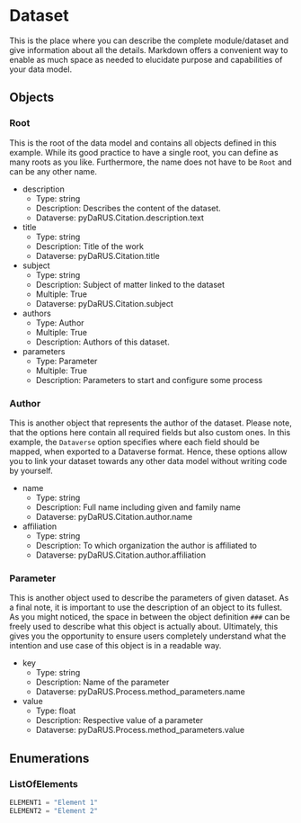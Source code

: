# Dataset

This is the place where you can describe the complete module/dataset and give information about all the details. Markdown offers a convenient way to enable as much space as needed to elucidate purpose and capabilities of your data model.

## Objects


### Root

This is the root of the data model and contains all objects defined in this example. While its good practice to have a single root, you can define as many roots as you like. Furthermore, the name does not have to be ```Root``` and can be any other name.

- description
  - Type: string
  - Description: Describes the content of the dataset.
  - Dataverse: pyDaRUS.Citation.description.text
- title
  - Type: string
  - Description: Title of the work
  - Dataverse: pyDaRUS.Citation.title
- subject
  - Type: string
  - Description: Subject of matter linked to the dataset
  - Multiple: True
  - Dataverse: pyDaRUS.Citation.subject
- authors
  - Type: Author
  - Multiple: True
  - Description: Authors of this dataset.
- parameters
  - Type: Parameter
  - Multiple: True
  - Description: Parameters to start and configure some process

### Author

This is another object that represents the author of the dataset. Please note, that the options here contain all required fields but also custom ones. In this example, the ```Dataverse``` option specifies where each field should be mapped, when exported to a Dataverse format. Hence, these options allow you to link your dataset towards any other data model without writing code by yourself.

- name
  - Type: string
  - Description: Full name including given and family name
  - Dataverse: pyDaRUS.Citation.author.name
- affiliation
  - Type: string
  - Description: To which organization the author is affiliated to
  - Dataverse: pyDaRUS.Citation.author.affiliation
  
### Parameter

This is another object used to describe the parameters of given dataset. As a final note, it is important to use the description of an object to its fullest. As you might noticed, the space in between the object definition ```###``` can be freely used to describe what this object is actually about. Ultimately, this gives you the opportunity to ensure users completely understand what the intention and use case of this object is in a readable way.

- key
  - Type: string
  - Description: Name of the parameter
  - Dataverse: pyDaRUS.Process.method_parameters.name
- value
  - Type: float
  - Description: Respective value of a parameter
  - Dataverse: pyDaRUS.Process.method_parameters.value

## Enumerations

### ListOfElements

```python
ELEMENT1 = "Element 1"
ELEMENT2 = "Element 2"
```